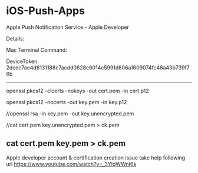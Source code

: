 # iOS-Push-Apps
Apple Push Notification Service - Apple Developer

Details:

Mac Terminal Command:

DeviceToken:
2dcec7ae4d6131188c7acdd0628c6014c5991d806a1609074fc48a43b739f76b

-----------------------------------------------------
openssl pkcs12 -clcerts -nokeys -out cert.pem -in cert.p12

openssl pkcs12 -nocerts -out key.pem -in key.p12

//openssl rsa -in key.pem -out key.unencrypted.pem

//cat cert.pem key.unencrypted.pem  >  ck.pem

cat cert.pem key.pem  >  ck.pem
-----------------------------------------------



Apple developer account & certification creation issue take help following url
https://www.youtube.com/watch?v=_3YlqWWnI6s
